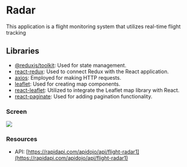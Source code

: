 # Radar

This application is a flight monitoring system that utilizes real-time flight tracking

## Libraries

- [@reduxjs/toolkit](https://redux-toolkit.js.org/): Used for state management.
- [react-redux](https://react-redux.js.org/): Used to connect Redux with the React application.
- [axios](https://axios-http.com/): Employed for making HTTP requests.
- [leaflet](https://leafletjs.com/): Used for creating map components.
- [react-leaflet](https://react-leaflet.js.org/): Utilized to integrate the Leaflet map library with React.
- [react-paginate](https://www.npmjs.com/package/react-paginate): Used for adding 
pagination functionality.

### Screen

![](radar.gif)

### Resources

- API: [https://rapidapi.com/apidojo/api/flight-radar1](https://rapidapi.com/apidojo/api/flight-radar1)

